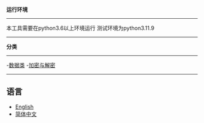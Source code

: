 **运行环境**
***
本工具需要在python3.6以上环境运行
测试环境为python3.11.9
***

**分类**
***
-[数据类](data)
    -[加密与解密](Encryption_decryption)
***
## 语言

- [English](README.md)
- [简体中文](README_zh-CN.md)